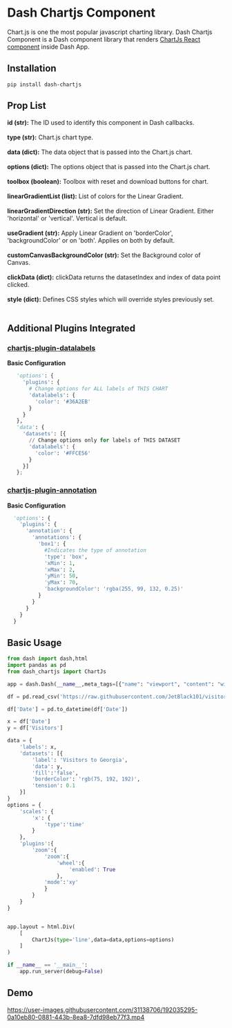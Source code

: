 # Dash Chartjs Component

Chart.js is one the most popular javascript charting library. 
Dash Chartjs Component is a Dash component library that renders [ChartJs React component](https://react-chartjs-2.js.org/) inside Dash App.

## Installation

```
pip install dash-chartjs
```

## Prop List
    
**id (str):** The ID used to identify this component in Dash callbacks.<br><br>
**type (str):** Chart.js chart type.<br><br>
**data (dict):** The data object that is passed into the Chart.js chart.<br><br>
**options (dict):** The options object that is passed into the Chart.js chart.<br><br>
**toolbox (boolean):** Toolbox with reset and download buttons for chart.<br><br>
**linearGradientList (list):** List of colors for the Linear Gradient.<br><br>
**linearGradientDirection (str):** Set the direction of Linear Gradient. Either 'horizontal' or 'vertical'. Vertical is default.<br><br>
**useGradient (str):** Apply Linear Gradient on 'borderColor', 'backgroundColor' or on 'both'. Applies on both by default.<br><br>
**customCanvasBackgroundColor (str):** Set the Background color of Canvas.<br><br>
**clickData (dict):** clickData returns the datasetIndex and index of data point clicked.<br><br>
**style (dict):** Defines CSS styles which will override styles previously set.<br><br>

## Additional Plugins Integrated
### [chartjs-plugin-datalabels](https://chartjs-plugin-datalabels.netlify.app/)
**Basic Configuration**<br>
```python
   'options': {
     'plugins': {
       # Change options for ALL labels of THIS CHART
       'datalabels': {
         'color': '#36A2EB'
       }
     }
   },
   'data': {
     'datasets': [{
       // Change options only for labels of THIS DATASET
       'datalabels': {
         'color': '#FFCE56'
       }
     }]
   };
```
### [chartjs-plugin-annotation](https://www.chartjs.org/chartjs-plugin-annotation/latest/)
**Basic Configuration**<br>
```python
  'options': {
    'plugins': {
      'annotation': {
        'annotations': {
          'box1': {
            #Indicates the type of annotation
            'type': 'box',
            'xMin': 1,
            'xMax': 2,
            'yMin': 50,
            'yMax': 70,
            'backgroundColor': 'rgba(255, 99, 132, 0.25)'
          }
        }
      }
    }
  }
```

## Basic Usage

```python
from dash import dash,html
import pandas as pd
from dash_chartjs import ChartJs

app = dash.Dash(__name__,meta_tags=[{"name": "viewport", "content": "width=device-width, initial-scale=1"}])

df = pd.read_csv('https://raw.githubusercontent.com/JetBlack101/visitors-to-georgia-ts-analysis/main/Data/VisitorsToGeorgia_2011-2019.csv')

df['Date'] = pd.to_datetime(df['Date'])

x = df['Date']
y = df['Visitors']

data = {
    'labels': x,
    'datasets': [{
        'label': 'Visitors to Georgia',
        'data': y,
        'fill':'false',
        'borderColor': 'rgb(75, 192, 192)',
        'tension': 0.1
    }]
}
options = {
    'scales': {
        'x': {
            'type':'time'
        }
    },
    'plugins':{
        'zoom':{
            'zoom':{
                'wheel':{
                    'enabled': True
                },
            'mode':'xy'
            }
        }
    } 
}


app.layout = html.Div(
    [
        ChartJs(type='line',data=data,options=options)
    ]
)

if __name__ == '__main__':
    app.run_server(debug=False)
```

## Demo


https://user-images.githubusercontent.com/31138706/192035295-0a10eb80-0881-443b-8ea8-7dfd98eb77f3.mp4


